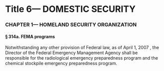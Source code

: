 
# Title 6— DOMESTIC SECURITY
### CHAPTER 1— HOMELAND SECURITY ORGANIZATION
#### § 314a. FEMA programs

Notwithstanding any other provision of Federal law, as of April 1, 2007 , the Director of the Federal Emergency Management Agency shall be responsible for the radiological emergency preparedness program and the chemical stockpile emergency preparedness program.
